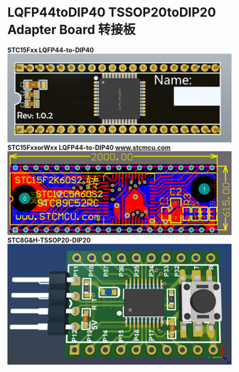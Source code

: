 # LQFP44toDIP40 TSSOP20toDIP20 Adapter Board 转接板  
**STC15Fxx LQFP44-to-DIP40**  
![STC15F](https://github.com/LZH-ang/LQFP44toDIP40-TSSOPtoDIP20-STC15Fxx-STC15Wxx-STC8Hxx-STC8Gxx-Adapter-Board/blob/main/STC15Fxx%20LQFP44-to-DIP40/STC15F%203D.png)  
**STC15FxxorWxx LQFP44-to-DIP40 www.stcmcu.com**  
![IAP15F](https://github.com/LZH-ang/LQFP44toDIP40-TSSOPtoDIP20-STC15Fxx-STC15Wxx-STC8Hxx-STC8Gxx-Adapter-Board/blob/main/STC15FxxorWxx%20LQFP44-to-DIP40%20www.stcmcu.com/IAP15F%203D.png)  
**STC8G&H-TSSOP20-DIP20**  
![STC8](https://github.com/LZH-ang/LQFP44toDIP40-TSSOPtoDIP20-STC15Fxx-STC15Wxx-STC8Hxx-STC8Gxx-Adapter-Board/blob/main/STC8G%26H-TSSOP20-DIP20/STC8%203D.png)  
